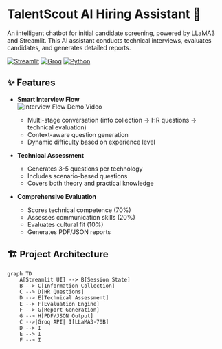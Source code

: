 # TalentScout AI Hiring Assistant 🤖



An intelligent chatbot for initial candidate screening, powered by LLaMA3 and Streamlit. This AI assistant conducts technical interviews, evaluates candidates, and generates detailed reports.

[![Streamlit](https://img.shields.io/badge/Streamlit-FF4B4B?style=for-the-badge&logo=Streamlit&logoColor=white)](https://streamlit.io/)
[![Groq](https://img.shields.io/badge/Groq-00A67E?style=for-the-badge&logo=groq&logoColor=white)](https://groq.com/)
[![Python](https://img.shields.io/badge/Python-3776AB?style=for-the-badge&logo=python&logoColor=white)](https://python.org)

## ✨ Features

- **Smart Interview Flow**  
  ![Interview Flow Demo Video](https://drive.google.com/file/d/1qKKTy4aGKmsjs3nxFtbK89eKd00rKFI4/view?usp=sharing)
  - Multi-stage conversation (info collection → HR questions → technical evaluation)
  - Context-aware question generation
  - Dynamic difficulty based on experience level

- **Technical Assessment**  
  - Generates 3-5 questions per technology
  - Includes scenario-based questions
  - Covers both theory and practical knowledge

- **Comprehensive Evaluation**  
  - Scores technical competence (70%)
  - Assesses communication skills (20%)
  - Evaluates cultural fit (10%)
  - Generates PDF/JSON reports

## 🏗️ Project Architecture

```mermaid
graph TD
    A[Streamlit UI] --> B[Session State]
    B --> C[Information Collection]
    C --> D[HR Questions]
    D --> E[Technical Assessment]
    E --> F[Evaluation Engine]
    F --> G[Report Generation]
    G --> H[PDF/JSON Output]
    C -->|Groq API| I[LLaMA3-70B]
    D --> I
    E --> I
    F --> I
